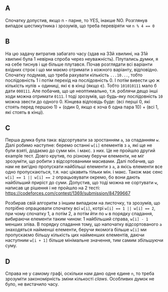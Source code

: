 ## A
Спочатку допустив, якщо n - парне, то YES, інакше NO. Розглянув випадок шестикутника і зрозумів, що треба перевіряти чи `n % 4 == 0`

## B
На цю задачу витратив забагато часу (здав на 33й хвилині, на 31й хвилині була 1 невірна спроба через неуважність). Плутались думки, я на себе тиснув і ще більше плутався. Почав розглядати всі варіанти вхідних строк і що ми маємо отримати з кожного варіанту, відповідно. Спочатку подумав, що треба рахувати кількість `...10...`, тобто послідовність 1 і потім перехід на послідовність 0. І потім вивести цю ж кількість нулів + одиниці, які є в кінці (якщо є). Тобто `101010111` мало б дати `000111`. Але побачив, що це неоптимально, т.я. роблячи дещо інші ходи можна отримати `0111`. І тоді зрозумів, що будь-яку послідовність `10` можна звести до одного 0. Кінцева відповідь буде: (всі перші 0, які стоять перед першою 1) + (один 0, якщо є хоча б одна пара 10) + (всі 1, які стоять в кінці).

## C
Перша думка була така: відсортувати за зростанням `a`, за спаданням `w`. Далі робимо наступне: беремо останні `w[i]` елементів з `a`, які ще не були взяті, додаємо до суми мін. і макс. з них. Це не пройшло другий example тест. Довго крутив, по різному беручи елементи, не міг зрозуміти, що робити з відсортованими масивами. Далі побачив, що нам не вигідно пропускати найбільші елементи з `a`, а якісь елементи все одно пропускаються, т.я. нас цікавить тільки мін. і макс. Також має сенс `w[i] == 1 || w[i] == 2` опрацьовувати окремо, бо вони дають найбільший приріст до суми. Допустив, що тоді можна не сортувати `w`, написав це рішення і не пройшло на 2 тесті: https://codeforces.com/contest/1369/submission/84799667

Розбирав свій алгоритм з іншим випадком на листочку, та зрозумів, що потрібно опрацювати спочатку всі `w[i]`, котрі `w[i] == 1 || w[i] == 2`, при чому спочатку 1, а потім 2, а потім йти по `w` в порядку спадання, вибираючи елементи таким чином: 1 найбільший справа, `w[i] - 1` менших зліва. В порядку спадання тому, що напочатку відсортованого `a` знаходяться найменші елементи, беручи якомога більше `w[i]` ми пропускаємо більшу кількість цих найменших елементів, даючи наступним `w[i + 1]` більше мінімальне значення, тим самим збільшуючи суму.

## D
Справа не у самому графі, оскільки нам дано одне єдине `n`, то треба зрозуміти закономірність зміни кількості _claws_. Особливих думок не було, не вистачило часу.

